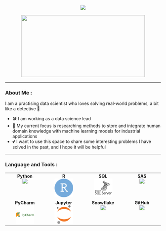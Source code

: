 <p align="center">
  <img src="https://capsule-render.vercel.app/api?text=heya everyone 👋🌹&fontColor=E48185&fontSize=60&fontAlignY=30&animation=fadeIn&type=waving&color=0:F5C3AD,100:E48185&height=180"/>
</p>

<div align="center">
  <img src="https://media.giphy.com/media/cst5AXzPxRLyIwMNsV/giphy.gif" width="400" height="200"/>
</div>

---

### About Me :

I am a practising data scientist who loves solving real-world problems, a bit like a detective 🧐

- 🛠 I am working as a data science lead
- 🧠 My current focus is researching methods to store and integrate human domain knowledge with machine learning models for industrial applications
- 💕 I want to use this space to share some interesting problems I have solved in the past, and I hope it will be helpful 

---

### Language and Tools :
<table width="560px">
    <tbody>
        <tr valign="top">
            <td width="140px" align="center">
            <span><strong>Python</strong></span><br>
            <img height="60px" src="https://cdn.jsdelivr.net/gh/devicons/devicon/icons/python/python-original.svg">
            </td>
            <td width="140px" align="center">
            <span><strong>R</strong></span><br>
            <img height="60" src="https://github.com/devicons/devicon/blob/master/icons/rstudio/rstudio-original.svg">
            </td>
            <td width="140px" align="center">
            <span><strong>SQL</strong></span><br>
            <img height="60" src="https://github.com/devicons/devicon/blob/master/icons/microsoftsqlserver/microsoftsqlserver-plain-wordmark.svg">
            </td>
            <td width="140px" align="center">
            <span><strong>SAS</strong></span><br>
            <img height="60px" src="https://www.vectorlogo.zone/logos/sas/sas-ar21.svg">
            </td>
        </tr>
        <tr valign="top">
            <td width="140px" align="center">
            <span><strong>PyCharm</strong></span><br>
            <img height="60px" src="https://github.com/devicons/devicon/blob/master/icons/pycharm/pycharm-original-wordmark.svg">
            </td>
            <td width="140px" align="center">
            <span><strong>Jupyter</strong></span><br>
            <img height="60px" src="https://github.com/devicons/devicon/blob/master/icons/jupyter/jupyter-original.svg">
            </td>
            <td width="140px" align="center">
            <span><strong>Snowflake</strong></span><br>
            <img height="60px" src="https://www.vectorlogo.zone/logos/snowflake/snowflake-icon.svg">
            <td width="140px" align="center">
            <span><strong>GitHub</strong></span><br>
            <img height="60px" src="https://cdn.jsdelivr.net/gh/devicons/devicon/icons/github/github-original.svg">
            </td>
        </tr>
    </tbody>
</table>

<!---
VivianJiang-GingerRose/VivianJiang-GingerRose is a ✨ special ✨ repository because its `README.md` (this file) appears on your GitHub profile.
You can click the Preview link to take a look at your changes.
--->
